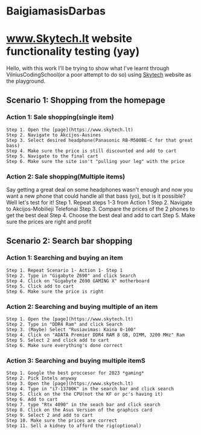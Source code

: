 # BaigiamasisDarbas

# www.Skytech.lt website functionality testing (yay)

Hello, with this work I'll be trying to show what I've learnt through VilniusCodingSchool(or a poor attempt to do so) using [Skytech](https://www.skytech.lt) website as the playground.

## Scenario 1: Shopping from the homepage

### Action 1: Sale shopping(single item)
	Step 1. Open the [page](https://www.skytech.lt)
	Step 2. Navigate to Akcijos-Ausines
	Step 3. Select desired headphone(Panasonic RB-M500BE-C for that great bass)
	Step 4. Make sure the price is still discounted and add to cart
	Step 5. Navigate to the final cart
	Step 6. Make sure the site isn't "pulling your leg" with the price
### Action 2: Sale shopping(Multiple items)
Say getting a great deal on some headphones wasn't enough and now you want a new phone that could handle all that bass (yo), but is it possible? Well let's test for it!
	Step 1. Repeat steps 1-3 from Action 1
	Step 2. Navigate to Akcijos-Mobilieji Telefonai
	Step 3. Compare the prices of the 2 phones to get the best deal
	Step 4. Choose the best deal and add to cart
	Step 5. Make sure the prices are right and profit

## Scenario 2: Search bar shopping
### Action 1: Searching and buying an item
	Step 1. Repeat Scenario 1- Action 1- Step 1
	Step 2. Type in "Gigabyte Z690" and click Search
	Step 4. Click on "Gigabyte Z690 GAMING X" motherboard
	Step 5. Click add to cart
	Step 6. Make sure the price is right
### Action 2: Searching and buying multiple of an item
	Step 1. Open the [page](https://www.skytech.lt)
	Step 2. Type in "DDR4 Ram" and click Search
	Step 3. (Maybe) Select "Rusiavimas: Kaina 0-100"
	Step 4. Click on "ADATA Premier DDR4 RAM 8 GB, DIMM, 3200 MHz" Ram
	Step 5. Select 2 and click add to cart
	Step 6. Make sure everything's done correct
### Action 3: Searching and buying multiple itemS
	Step 1. Google the best proccesor for 2023 *gaming*
	Step 2. Pick Intels anyway
	Step 3. Open the [page](https://www.skytech.lt)
	Step 4. Type in "i7-13700K" in the search bar and click search
	Step 5. Click on the the CPU(not the KF or pc's having it)
	Step 6. Add to cart
	Step 7. type "Rtx 4090" in the seach bar and click search
	Step 8. Click on the Asus Version of the graphics card
	Step 9. Select 2 and add to cart
	Step 10. Make sure the prices are correct
	Step 11. Sell a kidney to afford the rig(optional)
